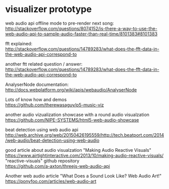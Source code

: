 # visualizer prototype

web audio api offline mode to pre-render next song:  
http://stackoverflow.com/questions/8074152/is-there-a-way-to-use-the-web-audio-api-to-sample-audio-faster-than-real-time/8101383#8101383  

fft explained:  
http://stackoverflow.com/questions/14789283/what-does-the-fft-data-in-the-web-audio-api-correspond-to  

another ftt related question / answer:  
http://stackoverflow.com/questions/14789283/what-does-the-fft-data-in-the-web-audio-api-correspond-to  

AnalyserNode documentation:  
http://docs.webplatform.org/wiki/apis/webaudio/AnalyserNode  

Lots of know how and demos  
https://github.com/therewasaguy/p5-music-viz  

another audio vizualization showcase with a round audio visualzation  
https://github.com/NIPE-SYSTEMS/html5-web-audio-showcase  

beat detection using web audio api  
http://web.archive.org/web/20150426195559/http://tech.beatport.com/2014/web-audio/beat-detection-using-web-audio  

good article about audio visualzation "Making Audio Reactive Visuals"  
https://www.airtightinteractive.com/2013/10/making-audio-reactive-visuals/  
"reactive-visuals" github repository  
https://github.com/a-axton/threejs-web-audio-api  

Another web audio article "What Does a Sound Look Like? Web Audio Art!"  
https://ponyfoo.com/articles/web-audio-art  